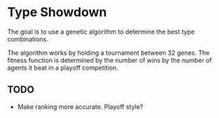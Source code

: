 # Type Showdown

The goal is to use a genetic algorithm to determine the best type combinations. 

The algorithm works by holding a tournament between 32 genes. The fitness function is determined by the number of wins by the number of agents it beat in a playoff competition. 

## TODO

- Make ranking more accurate. Playoff style?
